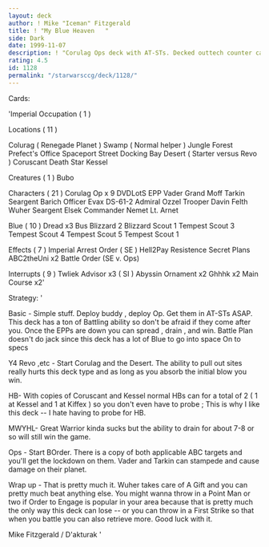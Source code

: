 ```yaml
---
layout: deck
author: ! Mike "Iceman" Fitzgerald
title: ! "My Blue Heaven   "
side: Dark
date: 1999-11-07
description: ! "Corulag Ops deck with AT-STs. Decked outtech counter cards and a top priorityto counter against when building a LightSide deck."
rating: 4.5
id: 1128
permalink: "/starwarsccg/deck/1128/"
---
```

Cards: 

'Imperial Occupation ( 1 )

Locations  ( 11 )

Colurag ( Renegade Planet )
 Swamp ( Normal helper )
 Jungle
 Forest
 Prefect's Office
 Spaceport Street
 Docking Bay
 Desert ( Starter versus Revo )
Coruscant
Death Star
Kessel

Creatures ( 1 )
Bubo

Characters  ( 21 )
Corulag Op x 9
DVDLotS
EPP Vader
Grand Moff Tarkin
Seargent Barich
Officer Evax
DS-61-2
Admiral Ozzel
Trooper Davin Felth
Wuher
Seargent Elsek
Commander Nemet
Lt. Arnet

Blue  ( 10 )
Dread x3
Bus
Blizzard 2
Blizzard Scout 1
Tempest Scout 3
Tempest Scout 4
Tempest Scout 5
Tempest Scout 1

Effects  ( 7 )
Imperial Arrest Order  ( SE )
Hell2Pay
Resistence
Secret Plans
ABC2theUni x2
Battle Order (SE v. Ops)

Interrupts  ( 9 )
Twliek Advisor x3 ( SI )
Abyssin Ornament x2
Ghhhk x2
Main Course x2'

Strategy: '

Basic - Simple stuff. Deploy buddy , deploy Op.
Get them in AT-STs ASAP. This deck has a ton of
Battling ability so don't be afraid if they come
after you. Once the EPPs are down you can spread ,
drain , and win. Battle Plan doesn't do jack since
this deck has a lot of Blue to go into space
On to specs 

Y4 Revo ,etc - Start Corulag and the Desert. The
ability to pull out sites really hurts this deck
type and as long as you absorb the initial blow you
win.

HB- With copies of Coruscant and Kessel normal HBs
can for a total of 2 ( 1 at Kessel and 1 at Kiffex )
so you don't even have to probe ; This is why I
like this deck -- I hate having to probe for HB.

MWYHL- Great Warrior kinda sucks but the ability
to drain for about 7-8 or so will still win the
game.

Ops - Start BOrder. There is a copy of both applicable
ABC targets and you'll get the lockdown on them.
Vader and Tarkin can stampede and cause damage on
their planet.

Wrap up - That is pretty much it. Wuher takes care
of A Gift and you can pretty much beat anything else.
You might wanna throw in a Point Man or two if
Order to Engage is popular in your area because that
is pretty much the only way this deck can lose --
or you can throw in a First Strike so that when you
battle you can also retrieve more. Good luck with it.

Mike Fitzgerald / D'akturak
'
